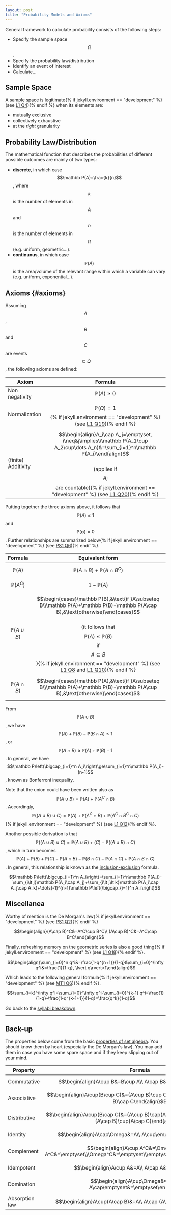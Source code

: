 ```yaml
---
layout: post
title: "Probability Models and Axioms"
---
```


General framework to calculate probability consists of the following steps:

- Specify the sample space $$\Omega$$.
- Specify the probability law/distribution
- Identify an event of interest
- Calculate...

## Sample Space

A sample space is legitimate{% if jekyll.environment == "development" %} (see [L1 Q4](https://learning.edx.org/course/course-v1:MITx+6.431x+1T2020/block-v1:MITx+6.431x+1T2020+type@sequential+block@Lec__1_Probability_models_and_axioms/block-v1:MITx+6.431x+1T2020+type@vertical+block@ch3-s1-tab4)){% endif %} when its elements are:

- mutually exclusive
- collectively exhaustive
- at the *right* granularity

## Probability Law/Distribution

The mathematical function that describes the probabilities of different possible outcomes are mainly of two types:

- **discrete**, in which case $$\mathbb P(A)=\frac{k}{n}$$, where $$k$$ is the number of elements in $$A$$ and $$n$$ is the number of elements in $$\Omega$$ (e.g. uniform, geometric...).
- **continuous**, in which case $$\mathbb P(A)$$ is the area/volume of the relevant range within which a variable can vary (e.g. uniform, exponential...).

## Axioms {#axioms}

 Assuming $$A$$, $$B$$ and $$C$$ are events $$\subseteq\Omega$$, the following axioms are defined:

|Axiom|Formula|
|-|:-:|
|Non negativity|$$\mathbb P(A)\geq 0$$|
|Normalization|$$\mathbb P(\Omega)=1$${% if jekyll.environment == "development" %} (see [L1 Q19](https://learning.edx.org/course/course-v1:MITx+6.431x+1T2020/block-v1:MITx+6.431x+1T2020+type@sequential+block@Lec__1_Probability_models_and_axioms/block-v1:MITx+6.431x+1T2020+type@vertical+block@ch3-s1-tab19)){% endif %}|
|(finite) Additivity|$$\begin{align}A_i\cap A_j=\emptyset, i\neq&j\implies\\\mathbb P(A_1\cup A_2\cup\dots A_n)&=\sum_{i=1}^n\mathbb P(A_i)\end{align}$$<br>(applies if $$A_i$$ are countable){% if jekyll.environment == "development" %} (see [L1 Q20](https://learning.edx.org/course/course-v1:MITx+6.431x+1T2020/block-v1:MITx+6.431x+1T2020+type@sequential+block@Lec__1_Probability_models_and_axioms/block-v1:MITx+6.431x+1T2020+type@vertical+block@ch3-s1-tab20)){% endif %}|

Putting together the three axioms above, it follows that $$\mathbb P(A)\leq 1$$ and $$\mathbb P(\emptyset)=0$$. Further relationships are summarized below{% if jekyll.environment == "development" %} (see [PS1 Q6](https://learning.edx.org/course/course-v1:MITx+6.431x+1T2020/block-v1:MITx+6.431x+1T2020+type@sequential+block@Problem_Set_1/block-v1:MITx+6.431x+1T2020+type@vertical+block@ch3-s4-tab6)){% endif %}.

|Formula|Equivalent form|
|:-:|:-:|
|$$\mathbb P(A)$$|$$\mathbb P(A\cap B)+\mathbb P(A\cap B^C)$$|
|$$\mathbb P(A^C)$$|$$1-\mathbb P(A)$$|
|$$\mathbb P(A\cup B)$$|$$\begin{cases}\mathbb P(B),&\text{if }A\subseteq B\\\mathbb P(A)+\mathbb P(B)-\mathbb P(A\cap B),&\text{otherwise}\end{cases}$$<br>(it follows that $$\mathbb P(A)\le\mathbb P(B)$$ if $$A\subseteq B$$){% if jekyll.environment == "development" %} (see [L1 Q8](https://learning.edx.org/course/course-v1:MITx+6.431x+1T2020/block-v1:MITx+6.431x+1T2020+type@sequential+block@Lec__1_Probability_models_and_axioms/block-v1:MITx+6.431x+1T2020+type@vertical+block@ch3-s1-tab8) and [L1 Q10](https://learning.edx.org/course/course-v1:MITx+6.431x+1T2020/block-v1:MITx+6.431x+1T2020+type@sequential+block@Lec__1_Probability_models_and_axioms/block-v1:MITx+6.431x+1T2020+type@vertical+block@ch3-s1-tab10)){% endif %}|
|$$\mathbb P(A\cap B)$$|$$\begin{cases}\mathbb P(A),&\text{if }A\subseteq B\\\mathbb P(A)+\mathbb P(B)-\mathbb P(A\cup B),&\text{otherwise}\end{cases}$$|

From $$\mathbb P(A\cup B)$$, we have $$\mathbb P(A)+\mathbb P(B)-\mathbb P(B\cap A)\le1$$, or $$\mathbb P(A\cap B)\ge\mathbb P(A)+\mathbb P(B)-1$$. In general, we have $$\mathbb P\left(\bigcap_{i=1}^n A_i\right)\ge\sum_{i=1}^n\mathbb P(A_i)-(n-1)$$, known as Bonferroni inequality.

Note that the union could have been written also as $$\mathbb P(A\cup B)=\mathbb P(A)+\mathbb P(A^C\cap B)$$. Accordingly, $$\mathbb P((A\cup B)\cup C)=\mathbb P(A)+\mathbb P(A^C\cap B)+\mathbb P(A^C\cap B^C\cap C)$${% if jekyll.environment == "development" %} (see [L1 Q12](https://learning.edx.org/course/course-v1:MITx+6.431x+1T2020/block-v1:MITx+6.431x+1T2020+type@sequential+block@Lec__1_Probability_models_and_axioms/block-v1:MITx+6.431x+1T2020+type@vertical+block@ch3-s1-tab12)){% endif %}.

Another possible derivation is that $$\mathbb P((A\cup B)\cup C)=\mathbb P(A\cup B)+\mathbb(C)-\mathbb P((A\cup B)\cap C)$$, which in turn becomes $$\mathbb P(A)+\mathbb P(B)+\mathbb P(C)-\mathbb P(A\cap B)-\mathbb P(B\cap C)-\mathbb P(A\cap C)+\mathbb P(A\cap B\cap C)$$. In general, this relationship is known as the [inclusion-exclusion](https://en.wikipedia.org/wiki/Inclusion–exclusion_principle) formula.

$$\mathbb P\left(\bigcup_{i=1}^n A_i\right)=\sum_{i=1}^n\mathbb P(A_i)-\sum_{i\lt j}\mathbb P(A_i\cap A_j)+\sum_{i\lt j\lt k}\mathbb P(A_i\cap A_j\cap A_k)+\dots(-1)^{n-1}\mathbb P\left(\bigcap_{i=1}^n A_i\right)$$

## Miscellanea

Worthy of mention is the De Morgan's law{% if jekyll.environment == "development" %} (see [PS1 Q2](https://learning.edx.org/course/course-v1:MITx+6.431x+1T2020/block-v1:MITx+6.431x+1T2020+type@sequential+block@Problem_Set_1/block-v1:MITx+6.431x+1T2020+type@vertical+block@ch3-s4-tab2)){% endif %}

$$\begin{align}(A\cap B)^C&=A^C\cup B^C\\ (A\cup B)^C&=A^C\cap B^C\end{align}$$

Finally, refreshing memory on the geometric series is also a good thing{% if jekyll.environment == "development" %} (see [L1 Q18](https://learning.edx.org/course/course-v1:MITx+6.431x+1T2020/block-v1:MITx+6.431x+1T2020+type@sequential+block@Lec__1_Probability_models_and_axioms/block-v1:MITx+6.431x+1T2020+type@vertical+block@ch3-s1-tab18)){% endif %}.

$$\begin{align}\sum_{i=0}^n q^i&=\frac{1-q^{n+1}}{1-q}&\sum_{i=0}^\infty q^i&=\frac{1}{1-q}, \lvert q\rvert<1\end{align}$$

Which leads to the following general formula{% if jekyll.environment == "development" %} (see [MT1 Q6](https://learning.edx.org/course/course-v1:MITx+6.431x+1T2020/block-v1:MITx+6.431x+1T2020+type@sequential+block@sequential_Exam_1/block-v1:MITx+6.431x+1T2020+type@vertical+block@ch7-s1-tab7)){% endif %}.

$$\sum_{i=k}^\infty q^i=\sum_{i=0}^\infty q^i-\sum_{i=0}^{k-1} q^i=\frac{1}{1-q}-\frac{1-q^{k-1+1}}{1-q}=\frac{q^k}{1-q}$$

Go back to the [syllabi breakdown](/2022/01/02/prob-and-stats-syllabi.html).

***

## Back-up

The properties below come from the basic [properties of set algebra](https://en.wikipedia.org/wiki/Algebra_of_sets). You should know them by heart (especially the De Morgan's law). You may add them in case you have some spare space and if they keep slipping out of your mind.

|Property|Formula|
|-|:-:|
|Commutative|$$\begin{align}A\cup B&=B\cup A\\ A\cap B&=B\cap A\end{align}$$|
|Associative|$$\begin{align}A\cup(B\cup C)&=(A\cup B)\cup C\\ A\cap (B\cap C)&=(A\cap B)\cap C\end{align}$$|
|Distributive|$$\begin{align}A\cup(B\cap C)&=(A\cup B)\cap(A\cup C)\\ A\cap (B\cup C)&=(A\cap B)\cup(A\cap C)\end{align}$$|
|Identity|$$\begin{align}A\cap\Omega&=A\\ A\cup\emptyset&=A\end{align}$$|
|Complement|$$\begin{align}A\cup A^C&=\Omega\\ A\cap A^C&=\emptyset\\\Omega^C&=\emptyset\\\emptyset^C&=\Omega\end{align}$$|
|Idempotent|$$\begin{align}A\cup A&=A\\ A\cap A&=A\end{align}$$|
|Domination|$$\begin{align}A\cup\Omega&=\Omega\\ A\cap\emptyset&=\emptyset\end{align}$$|
|Absorption law|$$\begin{align}A\cup(A\cap B)&=A\\ A\cap (A\cup B)&=A\end{align}$$|

